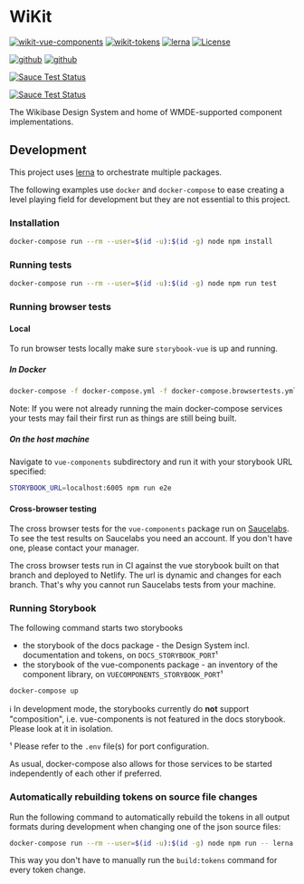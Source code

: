 # WiKit

[![wikit-vue-components](https://img.shields.io/npm/v/@wmde/wikit-vue-components?label=wikit-vue-components)](https://www.npmjs.com/package/@wmde/wikit-vue-components)
[![wikit-tokens](https://img.shields.io/npm/v/@wmde/wikit-tokens?label=wikit-tokens)](https://www.npmjs.com/package/@wmde/wikit-tokens)
[![lerna](https://img.shields.io/badge/maintained%20with-lerna-cc00ff.svg)](https://lerna.js.org/)
[![License](https://img.shields.io/badge/License-BSD%203--Clause-blue.svg)](https://opensource.org/licenses/BSD-3-Clause)
  
[![github](https://github.com/wmde/wikit/workflows/Build%20and%20Deploy%20documentation/badge.svg)](https://wmde.github.io/wikit/)
[![github](https://github.com/wmde/wikit/workflows/Test%20and%20Deploy/badge.svg)](https://www.chromatic.com/builds?appId=5efdb3b5f65950002286285d)

[![Sauce Test Status](https://app.saucelabs.com/buildstatus/wikit)](https://app.saucelabs.com/u/wikit)

[![Sauce Test Status](https://app.saucelabs.com/browser-matrix/wikit.svg)](https://app.saucelabs.com/u/wikit)

The Wikibase Design System and home of WMDE-supported component implementations.

## Development

This project uses [lerna](https://lerna.js.org/) to orchestrate multiple packages.

The following examples use `docker` and `docker-compose` to ease creating a level playing field for development but they are not essential to this project.

### Installation

```sh
docker-compose run --rm --user=$(id -u):$(id -g) node npm install
```

### Running tests

```sh
docker-compose run --rm --user=$(id -u):$(id -g) node npm run test
```

### Running browser tests

#### Local

To run browser tests locally make sure `storybook-vue` is up and running.

##### In Docker

```sh
docker-compose -f docker-compose.yml -f docker-compose.browsertests.yml up browsertests
```

Note: If you were not already running the main docker-compose services your tests may fail their first run as things are still being built.

##### On the host machine

Navigate to `vue-components` subdirectory and run it with your storybook URL specified:

```sh
STORYBOOK_URL=localhost:6005 npm run e2e
```

#### Cross-browser testing

The cross browser tests for the `vue-components` package run on [Saucelabs](https://saucelabs.com/). To see the test results on Saucelabs you need an account. If you don't have one, please contact your manager.

The cross browser tests run in CI against the vue storybook built on that branch and deployed to Netlify.
The url is dynamic and changes for each branch. That's why you cannot run Saucelabs tests from your machine.

### Running Storybook

The following command starts two storybooks

* the storybook of the docs package - the Design System incl. documentation and tokens, on `DOCS_STORYBOOK_PORT`¹
* the storybook of the vue-components package - an inventory of the component library, on `VUECOMPONENTS_STORYBOOK_PORT`¹

```sh
docker-compose up
```

ℹ In development mode, the storybooks currently do **not** support "composition", i.e. vue-components is not featured in the docs storybook. Please look at it in isolation.

¹ Please refer to the `.env` file(s) for port configuration.

As usual, docker-compose also allows for those services to be started independently of each other if preferred.

### Automatically rebuilding tokens on source file changes

Run the following command to automatically rebuild the tokens in all output formats during development when changing one of the json source files:

```sh
docker-compose run --rm --user=$(id -u):$(id -g) node npm run -- lerna run watch --stream
```

This way you don't have to manually run the `build:tokens` command for every token change.
